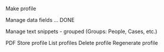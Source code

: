 

Make profile

Manage data fields ... DONE

Manage text snippets - grouped (Groups: People, Cases, etc.)


PDF
Store profile
List profiles
Delete profile
Regenerate profile

